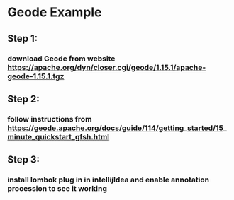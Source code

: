 # Geode Example

## Step 1:

### download Geode from website https://apache.org/dyn/closer.cgi/geode/1.15.1/apache-geode-1.15.1.tgz

## Step 2:

### follow instructions from https://geode.apache.org/docs/guide/114/getting_started/15_minute_quickstart_gfsh.html

## Step 3:

### install lombok plug in in intellijIdea and enable annotation procession to see it working
